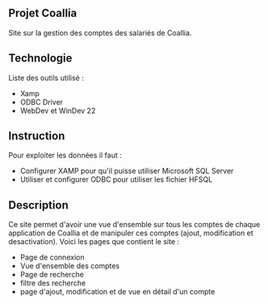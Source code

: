 ## Projet Coallia
Site sur la gestion des comptes des salariés de Coallia.

## Technologie
Liste des outils utilisé :
* Xamp
* ODBC Driver
* WebDev et WinDev 22

## Instruction
Pour exploiter les données il faut :
* Configurer XAMP pour qu'il puisse utiliser Microsoft SQL Server 
* Utiliser et configurer ODBC pour utiliser les fichier HFSQL

## Description
Ce site permet d'avoir une vue d'ensemble sur tous les comptes de chaque application de Coallia et de manipuler ces comptes (ajout, modification et desactivation).
Voici les pages que contient le site :
* Page de connexion
* Vue d'ensemble des comptes
* Page de recherche
* filtre des recherche 
* page d'ajout, modification et de vue en détail d'un compte
